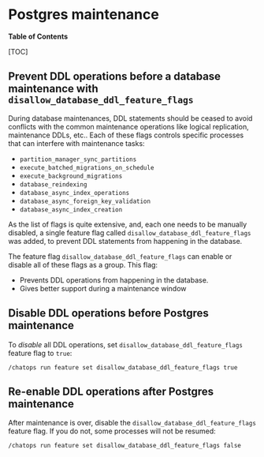 # Postgres maintenance

**Table of Contents**

[TOC]

## Prevent DDL operations before a database maintenance with `disallow_database_ddl_feature_flags`

During database maintenances, DDL statements should be ceased to avoid conflicts with the common maintenance operations like logical replication, maintenance DDLs, etc..
Each of these flags controls specific processes that can interfere with maintenance tasks:

- `partition_manager_sync_partitions`
- `execute_batched_migrations_on_schedule`
- `execute_background_migrations`
- `database_reindexing`
- `database_async_index_operations`
- `database_async_foreign_key_validation`
- `database_async_index_creation`

As the list of flags is quite extensive, and, each one needs to be manually disabled, a single feature flag called `disallow_database_ddl_feature_flags`
was added, to prevent DDL statements from happening in the database.

The feature flag `disallow_database_ddl_feature_flags` can enable or disable all of these flags as a group. This flag:

- Prevents DDL operations from happening in the database.
- Gives better support during a maintenance window

## Disable DDL operations before Postgres maintenance

To _disable_ all DDL operations, set `disallow_database_ddl_feature_flags` feature flag to `true`:

```shell
/chatops run feature set disallow_database_ddl_feature_flags true
```

## Re-enable DDL operations after Postgres maintenance

After maintenance is over, disable the `disallow_database_ddl_feature_flags` feature flag. If you do not, some processes will not be resumed:

```shell
/chatops run feature set disallow_database_ddl_feature_flags false
```
